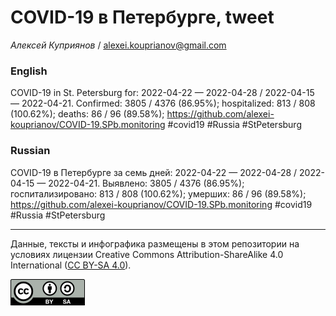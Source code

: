 COVID-19 в Петербурге, tweet
============================

*Алексей Куприянов* /
<a href="mailto:alexei.kouprianov@gmail.com" class="email">alexei.kouprianov@gmail.com</a>

### English

COVID-19 in St. Petersburg for: 2022-04-22 — 2022-04-28 / 2022-04-15 —
2022-04-21. Сonfirmed: 3805 / 4376 (86.95%); hospitalized: 813 / 808
(100.62%); deaths: 86 / 96 (89.58%);
<a href="https://github.com/alexei-kouprianov/COVID-19.SPb.monitoring" class="uri">https://github.com/alexei-kouprianov/COVID-19.SPb.monitoring</a>
\#covid19 \#Russia \#StPetersburg

### Russian

COVID-19 в Петербурге за семь дней: 2022-04-22 — 2022-04-28 / 2022-04-15
— 2022-04-21. Выявлено: 3805 / 4376 (86.95%); госпитализировано: 813 /
808 (100.62%); умерших: 86 / 96 (89.58%);
<a href="https://github.com/alexei-kouprianov/COVID-19.SPb.monitoring" class="uri">https://github.com/alexei-kouprianov/COVID-19.SPb.monitoring</a>
\#covid19 \#Russia \#StPetersburg

------------------------------------------------------------------------

Данные, тексты и инфографика размещены в этом репозитории на условиях
лицензии Creative Commons Attribution-ShareAlike 4.0 International ([CC
BY-SA 4.0](https://creativecommons.org/licenses/by-sa/4.0/)).

![](../misc/CC-BY-SA-icon.png "CC-BY-SA")
